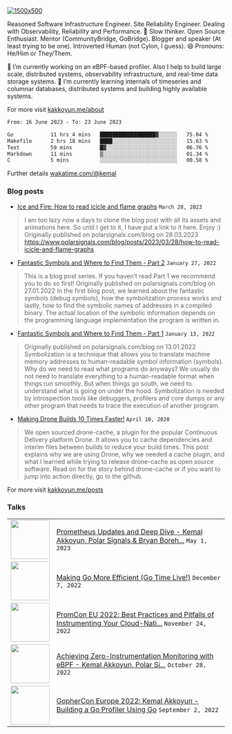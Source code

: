 [![1500x500](https://user-images.githubusercontent.com/536449/87228151-7d711200-c39f-11ea-9cd5-a511464c430f.jpeg "Kemal Akkoyun")](https://github.com/kakkoyun)

<!--
**kakkoyun/kakkoyun** is a ✨ _special_ ✨ repository because its `README.md` (this file) appears on your GitHub profile.

Here are some ideas to get you started:

- 🔭 I’m currently working on ...
- 🌱 I’m currently learning ...
- 👯 I’m looking to collaborate on ...
- 🤔 I’m looking for help with ...
- 💬 Ask me about ...
- 📫 How to reach me: ...
- 😄 Pronouns: ...
- ⚡ Fun fact: ...



<table border="0">
  <tbody>
    <tr valign="top">
      <td width="50%" align="center">
        <img src="https://github-readme-stats.vercel.app/api?username=kakkoyun&show_icons=true&count_private=true&theme=gotham&layout=default" />
      </td>
      <td width="50%" align="center">
        <img src="https://github-readme-stats.vercel.app/api/wakatime?username=kemal&theme=gotham&layout=default" />
      </td>
    </tr>
  </tbody>
</table>

-->


Reasoned Software Infrastructure Engineer. Site Reliability Engineer. Dealing with Observability, Reliability and Performance. 
🤔 Slow thinker. Open Source Enthusiast. Mentor (CommunityBridge, GoBridge). Blogger and speaker (At least trying to be one). 
Introverted Human (not Cylon, I guess). 😄 Pronouns: He/Him or They/Them.

🔭 I’m currently working on an eBPF-based profiler. Also I help to build large scale, distributed systems, observability infrastructure, and real-time data storage systems.
🌱 I’m currently learning internals of timeseries and columnar databases, distributed systems and building highly available systems.

For more visit [kakkoyun.me/about](https://kakkoyun.me/about)

<!--a href="http://www.github.com/kakkoyun"><img src="https://github-readme-stats.vercel.app/api?username=kakkoyun&show_icons=true&hide=&count_private=true&title_color=0891b2&text_color=ffffff&icon_color=0891b2&bg_color=1c1917&hide_border=true&show_icons=true" alt="kakkoyun's GitHub stats" /></a>
<a href="http://www.github.com/kakkoyun"><img src="https://github-readme-streak-stats.herokuapp.com/?user=kakkoyun&stroke=ffffff&background=1c1917&ring=0891b2&fire=0891b2&currStreakNum=ffffff&currStreakLabel=0891b2&sideNums=ffffff&sideLabels=ffffff&dates=ffffff&hide_border=true" /></a>

<!--START_SECTION:waka-->

```txt
From: 16 June 2023 - To: 23 June 2023

Go            11 hrs 4 mins   ██████████████████▓░░░░░░   75.04 %
Makefile      2 hrs 18 mins   ████░░░░░░░░░░░░░░░░░░░░░   15.63 %
Text          59 mins         █▓░░░░░░░░░░░░░░░░░░░░░░░   06.76 %
Markdown      11 mins         ▒░░░░░░░░░░░░░░░░░░░░░░░░   01.34 %
C             5 mins          ░░░░░░░░░░░░░░░░░░░░░░░░░   00.58 %
```

<!--END_SECTION:waka-->

Further details [wakatime.com/@kemal](https://wakatime.com/@kemal)

### Blog posts
<!-- BLOG-POST-LIST:START -->
 - [Ice and Fire: How to read icicle and flame graphs](https://kakkoyun.me/posts/ice-and-fire/) `March 28, 2023` 
 > I am too lazy now a days to clone the blog post with all its assets and animations here. So until I get to it, I have put a link to it here. Enjoy :&rpar;
Originally published on polarsignals.com/blog on 28.03.2023
https://www.polarsignals.com/blog/posts/2023/03/28/how-to-read-icicle-and-flame-graphs
 - [Fantastic Symbols and Where to Find Them - Part 2](https://kakkoyun.me/posts/fantastic-symbols-and-where-to-find-them-part-2/) `January 27, 2022` 
 > This is a blog post series. If you haven’t read Part 1 we recommend you to do so first!
Originally published on polarsignals.com/blog on 27.01.2022
In the first blog post, we learned about the fantastic symbols &lpar;debug symbols&rpar;, how the symbolization process works and lastly, how to find the symbolic names of addresses in a compiled binary.
The actual location of the symbolic information depends on the programming language implementation the program is written in.
 - [Fantastic Symbols and Where to Find Them - Part 1](https://kakkoyun.me/posts/fantastic-symbols-and-where-to-find-them/) `January 13, 2022` 
 > Originally published on polarsignals.com/blog on 13.01.2022
Symbolization is a technique that allows you to translate machine memory addresses to human-readable symbol information &lpar;symbols&rpar;.
Why do we need to read what programs do anyways? We usually do not need to translate everything to a human-readable format when things run smoothly. But when things go south, we need to understand what is going on under the hood. Symbolization is needed by introspection tools like debuggers, profilers and core dumps or any other program that needs to trace the execution of another program.
 - [Making Drone Builds 10 Times Faster!](https://kakkoyun.me/posts/making-drone-builds-10-times-faster/) `April 10, 2020` 
 > We open sourced drone-cache, a plugin for the popular Continuous Delivery platform Drone. It allows you to cache dependencies and interim files between builds to reduce your build times. This post explains why we are using Drone, why we needed a cache plugin, and what I learned while trying to release drone-cache as open source software.
Read on for the story behind drone-cache or if you want to jump into action directly, go to the github.<!-- BLOG-POST-LIST:END -->

For more visit [kakkoyun.me/posts](https://kakkoyun.me/posts)

### Talks
<table>
<!-- YOUTUBE-LIST:START -->
<tr><td><a href="https://www.youtube.com/watch?v=qQpehBEOakY"><img width="90px" src="https://i.ytimg.com/vi/qQpehBEOakY/mqdefault.jpg"></a></td><td><a href="https://www.youtube.com/watch?v=qQpehBEOakY">Prometheus Updates and Deep Dive - Kemal Akkoyun, Polar Signals &amp; Bryan Boreh...</a>
<code>May 1, 2023</code></td></tr>

<tr><td><a href="https://www.youtube.com/watch?v=R3DxZWEdJkc"><img width="90px" src="https://i.ytimg.com/vi/R3DxZWEdJkc/mqdefault.jpg"></a></td><td><a href="https://www.youtube.com/watch?v=R3DxZWEdJkc">Making Go More Efficient &lpar;Go Time Live!&rpar;</a>
<code>December 7, 2022</code></td></tr>

<tr><td><a href="https://www.youtube.com/watch?v=B6Ds2myOIRc"><img width="90px" src="https://i.ytimg.com/vi/B6Ds2myOIRc/mqdefault.jpg"></a></td><td><a href="https://www.youtube.com/watch?v=B6Ds2myOIRc">PromCon EU 2022: Best Practices and Pitfalls of Instrumenting Your Cloud-Nati...</a>
<code>November 24, 2022</code></td></tr>

<tr><td><a href="https://www.youtube.com/watch?v=g6B9Vbr88HM"><img width="90px" src="https://i.ytimg.com/vi/g6B9Vbr88HM/mqdefault.jpg"></a></td><td><a href="https://www.youtube.com/watch?v=g6B9Vbr88HM">Achieving Zero-Instrumentation Monitoring with eBPF - Kemal Akkoyun, Polar Si...</a>
<code>October 28, 2022</code></td></tr>

<tr><td><a href="https://www.youtube.com/watch?v=OlHQ6gkwqyA"><img width="90px" src="https://i.ytimg.com/vi/OlHQ6gkwqyA/mqdefault.jpg"></a></td><td><a href="https://www.youtube.com/watch?v=OlHQ6gkwqyA">GopherCon Europe 2022:  Kemal Akkoyun - Building a Go Profiler Using Go</a>
<code>September 2, 2022</code></td></tr>
<!-- YOUTUBE-LIST:END -->
</table>
